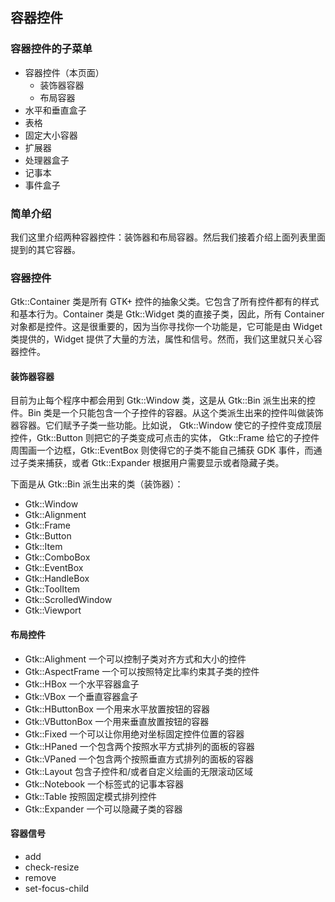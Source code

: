 ## 容器控件

### 容器控件的子菜单

+ 容器控件（本页面）
  + 装饰器容器
  + 布局容器
+ 水平和垂直盒子
+ 表格
+ 固定大小容器
+ 扩展器
+ 处理器盒子
+ 记事本
+ 事件盒子

### 简单介绍

我们这里介绍两种容器控件：装饰器和布局容器。然后我们接着介绍上面列表里面提到的其它容器。

### 容器控件

Gtk::Container 类是所有 GTK+ 控件的抽象父类。它包含了所有控件都有的样式和基本行为。Container 类是 Gtk::Widget 类的直接子类，因此，所有 Container 对象都是控件。这是很重要的，因为当你寻找你一个功能是，它可能是由 Widget 类提供的，Widget 提供了大量的方法，属性和信号。然而，我们这里就只关心容器控件。

#### 装饰器容器

目前为止每个程序中都会用到 Gtk::Window 类，这是从 Gtk::Bin 派生出来的控件。Bin 类是一个只能包含一个子控件的容器。从这个类派生出来的控件叫做装饰器容器。它们赋予子类一些功能。比如说， Gtk::Window 使它的子控件变成顶层控件，Gtk::Button 则把它的子类变成可点击的实体， Gtk::Frame 给它的子控件周围画一个边框，Gtk::EventBox 则使得它的子类不能自己捕获 GDK 事件，而通过子类来捕获，或者 Gtk::Expander 根据用户需要显示或者隐藏子类。

下面是从 Gtk::Bin 派生出来的类（装饰器）：

+ Gtk::Window
+ Gtk::Alignment
+ Gtk::Frame
+ Gtk::Button
+ Gtk::Item
+ Gtk::ComboBox
+ Gtk::EventBox
+ Gtk::HandleBox
+ Gtk::ToolItem
+ Gtk::ScrolledWindow
+ Gtk::Viewport

#### 布局控件

+ Gtk::Alighment 一个可以控制子类对齐方式和大小的控件
+ Gtk::AspectFrame 一个可以按照特定比率约束其子类的控件
+ Gtk::HBox 一个水平容器盒子
+ Gtk::VBox 一个垂直容器盒子
+ Gtk::HButtonBox 一个用来水平放置按钮的容器
+ Gtk::VButtonBox 一个用来垂直放置按钮的容器
+ Gtk::Fixed 一个可以让你用绝对坐标固定控件位置的容器
+ Gtk::HPaned 一个包含两个按照水平方式排列的面板的容器
+ Gtk::VPaned 一个包含两个按照垂直方式排列的面板的容器
+ Gtk::Layout 包含子控件和/或者自定义绘画的无限滚动区域
+ Gtk::Notebook 一个标签式的记事本容器
+ Gtk::Table 按照固定模式排列控件
+ Gtk::Expander 一个可以隐藏子类的容器

#### 容器信号

+ add
+ check-resize
+ remove
+ set-focus-child

